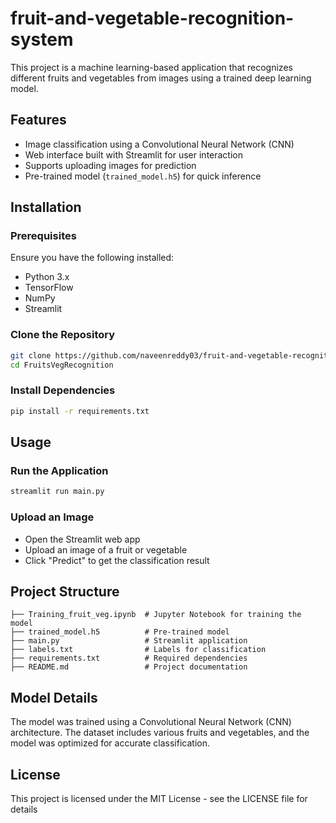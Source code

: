 # fruit-and-vegetable-recognition-system

This project is a machine learning-based application that recognizes different fruits and vegetables from images using a trained deep learning model.

## Features

- Image classification using a Convolutional Neural Network (CNN)
- Web interface built with Streamlit for user interaction
- Supports uploading images for prediction
- Pre-trained model (`trained_model.h5`) for quick inference

## Installation

### Prerequisites

Ensure you have the following installed:

- Python 3.x
- TensorFlow
- NumPy
- Streamlit

### Clone the Repository

```bash
git clone https://github.com/naveenreddy03/fruit-and-vegetable-recognition-system
cd FruitsVegRecognition
```

### Install Dependencies

```bash
pip install -r requirements.txt
```

## Usage

### Run the Application

```bash
streamlit run main.py
```

### Upload an Image

- Open the Streamlit web app
- Upload an image of a fruit or vegetable
- Click "Predict" to get the classification result

## Project Structure

```
├── Training_fruit_veg.ipynb  # Jupyter Notebook for training the model
├── trained_model.h5          # Pre-trained model
├── main.py                   # Streamlit application
├── labels.txt                # Labels for classification
├── requirements.txt          # Required dependencies
├── README.md                 # Project documentation
```

## Model Details

The model was trained using a Convolutional Neural Network (CNN) architecture.
The dataset includes various fruits and vegetables, and the model was optimized for accurate classification.

## License

This project is licensed under the MIT License - see the LICENSE file for details

